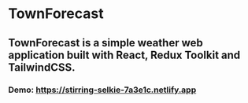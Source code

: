 # TownForecast
## TownForecast is a simple weather web application built with React, Redux Toolkit and TailwindCSS.

### Demo: https://stirring-selkie-7a3e1c.netlify.app
